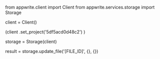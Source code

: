 from appwrite.client import Client
from appwrite.services.storage import Storage

client = Client()

(client
  .set_project('5df5acd0d48c2')
)

storage = Storage(client)

result = storage.update_file('[FILE_ID]', {}, {})

